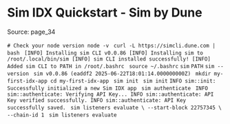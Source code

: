 # Sim IDX Quickstart - Sim by Dune

Source: page_34

`# Check your node version
node -v
` `curl -L https://simcli.dune.com | bash
` `[INFO] Installing sim CLI v0.0.86
[INFO] Installing sim to /root/.local/bin/sim
[INFO] sim CLI installed successfully!
[INFO] Added sim CLI to PATH in /root/.bashrc
` `source ~/.bashrc` `sim` `PATH` `sim --version
` `sim v0.0.86 (eaddf2 2025-06-22T18:01:14.000000000Z)
` `mkdir my-first-idx-app
cd my-first-idx-app
` `sim init
` `sim init` `INFO sim::init: Successfully initialized a new Sim IDX app
` `sim authenticate
` `INFO sim::authenticate: Verifying API Key...
INFO sim::authenticate: API Key verified successfully.
INFO sim::authenticate: API Key successfully saved.
` `sim listeners evaluate \
  --start-block 22757345 \
  --chain-id 1
` `sim listeners evaluate`

```

```

```

```

```

```

```

```

```

```

```

```

```

```

```

```

```

```

```

```

```

```